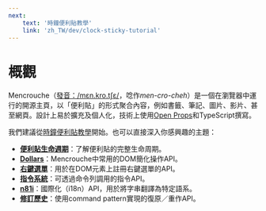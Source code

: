 ```yaml
---
next:
    text: '時鐘便利貼教學'
    link: 'zh_TW/dev/clock-sticky-tutorial'
---
```


# 概觀

Mencrouche（[發音：/mɛn.kro.tʃɛ/](https://ipa-reader.com/?text=m%C9%9Bn.kro.t%CA%83%C9%9B)，唸作*men-cro-cheh*）是一個在瀏覽器中運行的開源主頁，以「便利貼」的形式聚合內容，例如書籤、筆記、圖片、影片、甚至網頁。設計上易於擴充及個人化，技術上使用[Open Props](https://open-props.style/)和TypeScript撰寫。

我們建議從[時鐘便利貼教學](/zh_TW/dev/clock-sticky-tutorial)開始。也可以直接深入你感興趣的主題：

* **[便利貼生命週期](/zh_TW/dev/sticky-lifecycle)**：了解便利貼的完整生命周期。
* **[Dollars](/zh_TW/dev/dollars)**：Mencrouche中常用的DOM簡化操作API。
* **[右鍵選單](/zh_TW/dev/context-menu)**：用於在DOM元素上註冊右鍵選單的API。
* **[指令系統](/zh_TW/dev/command)**：可透過命令列調用的指令API。
* **[n81i](/zh_TW/dev/n81i)**：國際化（i18n）API，用於將字串翻譯為特定語系。
* **[修訂歷史](/zh_TW/dev/apocalypse)**：使用command pattern實現的復原／重作API。
